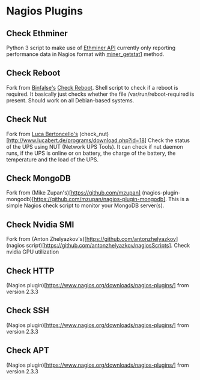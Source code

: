 # Nagios Plugins

## Check Ethminer
Python 3 script to make use of [Ethminer API](https://github.com/ethereum-mining/ethminer/blob/master/docs/API_DOCUMENTATION.md) currently only reporting performance data in Nagios format with [miner_getstat1](https://github.com/ethereum-mining/ethminer/blob/master/docs/API_DOCUMENTATION.md#miner_getstat1) method.

## Check Reboot
Fork from [Binfalse's](https://binfalse.de/) [Check Reboot](https://binfalse.de/software/monitoring/check_reboot/). Shell script to check if a reboot is required.
It basically just checks whether the file /var/run/reboot-required is present. Should work on all Debian-based systems.

## Check Nut
Fork from [Luca Bertoncello's](http://www.lucabert.de/programs/) (check_nut)[http://www.lucabert.de/programs/download.php?id=18] Check the status of the UPS using NUT (Network UPS Tools). It can check if nut daemon runs, if the UPS is online or on battery, the charge of the battery, the temperature and the load of the UPS.

## Check MongoDB
Fork from (Mike Zupan's)[https://github.com/mzupan] (nagios-plugin-mongodb)[https://github.com/mzupan/nagios-plugin-mongodb]. This is a simple Nagios check script to monitor your MongoDB server(s).

## Check Nvidia SMI
Fork from (Anton Zhelyazkov's)[https://github.com/antonzhelyazkov] (nagios script)[https://github.com/antonzhelyazkov/nagiosScripts]. Check nvidia GPU utilization

## Check HTTP
(Nagios plugin)[https://www.nagios.org/downloads/nagios-plugins/] from version 2.3.3

## Check SSH
(Nagios plugin)[https://www.nagios.org/downloads/nagios-plugins/] from version 2.3.3

## Check APT
(Nagios plugin)[https://www.nagios.org/downloads/nagios-plugins/] from version 2.3.3
